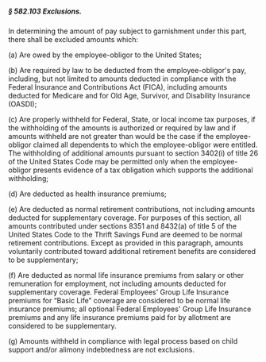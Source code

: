 ##### § 582.103 Exclusions. #####

In determining the amount of pay subject to garnishment under this part, there shall be excluded amounts which:

(a) Are owed by the employee-obligor to the United States;

(b) Are required by law to be deducted from the employee-obligor's pay, including, but not limited to amounts deducted in compliance with the Federal Insurance and Contributions Act (FICA), including amounts deducted for Medicare and for Old Age, Survivor, and Disability Insurance (OASDI);

(c) Are properly withheld for Federal, State, or local income tax purposes, if the withholding of the amounts is authorized or required by law and if amounts withheld are not greater than would be the case if the employee-obligor claimed all dependents to which the employee-obligor were entitled. The withholding of additional amounts pursuant to section 3402(i) of title 26 of the United States Code may be permitted only when the employee-obligor presents evidence of a tax obligation which supports the additional withholding;

(d) Are deducted as health insurance premiums;

(e) Are deducted as normal retirement contributions, not including amounts deducted for supplementary coverage. For purposes of this section, all amounts contributed under sections 8351 and 8432(a) of title 5 of the United States Code to the Thrift Savings Fund are deemed to be normal retirement contributions. Except as provided in this paragraph, amounts voluntarily contributed toward additional retirement benefits are considered to be supplementary;

(f) Are deducted as normal life insurance premiums from salary or other remuneration for employment, not including amounts deducted for supplementary coverage. Federal Employees' Group Life Insurance premiums for “Basic Life” coverage are considered to be normal life insurance premiums; all optional Federal Employees' Group Life Insurance premiums and any life insurance premiums paid for by allotment are considered to be supplementary.

(g) Amounts withheld in compliance with legal process based on child support and/or alimony indebtedness are not exclusions.